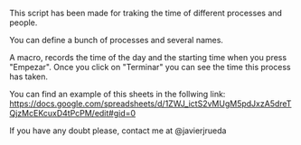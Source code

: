 This script has been made for traking the time of different processes and people. 

You can define a bunch of processes and several names.

A macro, records the time of the day and the starting time when you press "Empezar". Once you click on "Terminar" you can see the time this process has taken.

You can find an example of this sheets in the follwing link:
https://docs.google.com/spreadsheets/d/1ZWJ_ictS2vMUgM5pdJxzA5dreTQjzMcEKcuxD4tPcPM/edit#gid=0

If you have any doubt please, contact me at @javierjrueda